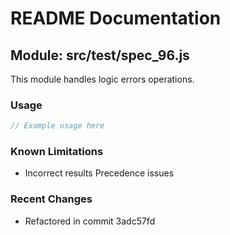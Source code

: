 # README Documentation

## Module: src/test/spec_96.js

This module handles logic errors operations.

### Usage

```javascript
// Example usage here
```

### Known Limitations

- Incorrect results Precedence issues

### Recent Changes

- Refactored in commit 3adc57fd
